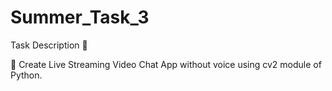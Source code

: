 # Summer_Task_3

Task Description 📄

📌 Create Live Streaming Video Chat App without voice using cv2 module of Python.
